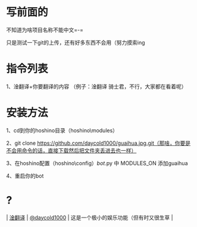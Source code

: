 # 写前面的
不知道为啥项目名称不能中文=-=

只是测试一下git的上传，还有好多东西不会用（努力摸索ing

# 指令列表
1、淦翻译+你要翻译的内容  （例子：淦翻译 骑士君，不行，大家都在看着呢）

# 安装方法
1、cd到你的hoshino目录（hoshino\modules）

2、git clone https://github.com/daycold1000/guaihua.jpg.git（那啥，你要是不会用命令的话，直接下载然后把文件夹丢进去也一样）

3、在hoshino配置（hoshino\config）_bot_.py 中 MODULES_ON 添加guaihua

4、重启你的bot

# ?
| [淦翻译](https://github.com/daycold1000/guaihua.jpg) | [@daycold1000](https://github.com/daycold1000) | 这是一个极小的娱乐功能（但有时又很生草 |